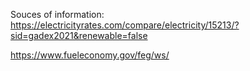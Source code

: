 Souces of information:
https://electricityrates.com/compare/electricity/15213/?sid=gadex2021&renewable=false

https://www.fueleconomy.gov/feg/ws/

